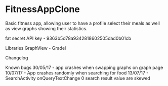 # FitnessAppClone
Basic fitness app, allowing user to have a profile select their meals as well as view graphs showing their statistics.

fat secret API key - 9363b5d78a9342818602505dad0b01cb

Libraries
GraphView - Gradel

Changelog

Known bugs
30/05/17 - app crashes when swapping graphs on graph page
10/07/17 - App crashes randomly when searching for food
13/07/17 - SearchActivity onQueryTextChange 0 search result value are skewed